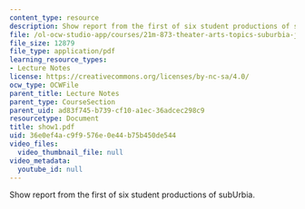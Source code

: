 ```yaml
---
content_type: resource
description: Show report from the first of six student productions of subUrbia.
file: /ol-ocw-studio-app/courses/21m-873-theater-arts-topics-suburbia-january-iap-2008/36e0ef4ac9f9576e0e44b75b450de544_show1.pdf
file_size: 12879
file_type: application/pdf
learning_resource_types:
- Lecture Notes
license: https://creativecommons.org/licenses/by-nc-sa/4.0/
ocw_type: OCWFile
parent_title: Lecture Notes
parent_type: CourseSection
parent_uid: ad83f745-b739-cf10-a1ec-36adcec298c9
resourcetype: Document
title: show1.pdf
uid: 36e0ef4a-c9f9-576e-0e44-b75b450de544
video_files:
  video_thumbnail_file: null
video_metadata:
  youtube_id: null
---
```

Show report from the first of six student productions of subUrbia.